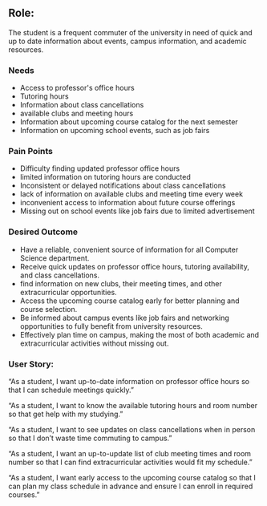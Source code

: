 ## Role: 
The student is a frequent commuter of the university in need of quick and up to date information about events, campus information, and academic resources.

### Needs
* Access to professor's office hours
* Tutoring hours
* Information about class cancellations
* available clubs and meeting hours
* Information about upcoming course catalog for the next semester
* Information on upcoming school events, such as job fairs




### Pain Points
* Difficulty finding updated professor office hours
* limited information on tutoring hours are conducted
* Inconsistent or delayed notifications about class cancellations
* lack of information on available clubs and meeting time every week
* inconvenient access to information about future course offerings
* Missing out on school events like job fairs due to limited advertisement

### Desired Outcome
* Have a reliable, convenient source of information for all Computer Science department.
* Receive quick updates on professor office hours, tutoring availability, and class cancellations.
* find information on new clubs, their meeting times, and other extracurricular opportunities.
* Access the upcoming course catalog early for better planning and course selection.
* Be informed about campus events like job fairs and networking opportunities to fully benefit from university resources.
* Effectively plan time on campus, making the most of both academic and extracurricular activities without missing out.

### User Story:
“As a student, I want up-to-date information on professor office hours so that I can schedule meetings quickly.”

“As a student, I want to know the available tutoring hours and room number so that get help with my studying.”

“As a student, I want to see updates on class cancellations when in person so that I don’t waste time commuting to campus.”

“As a student, I want an up-to-update list of club meeting times and room number so that I can find extracurricular activities would fit my schedule.”

“As a student, I want early access to the upcoming course catalog so that I can plan my class schedule in advance and ensure I can enroll in required courses.”



